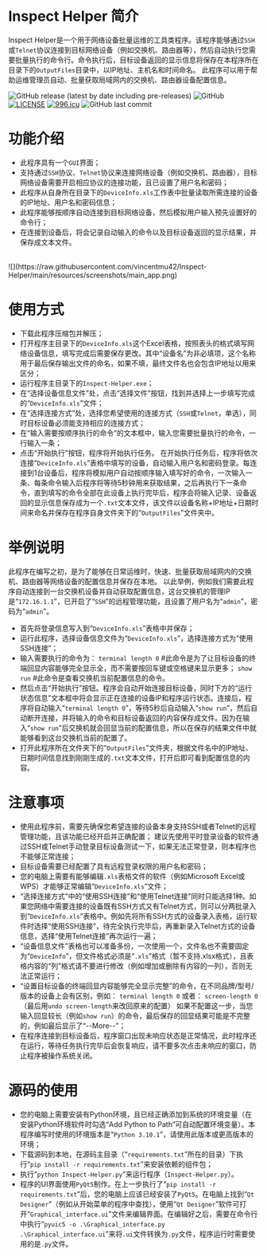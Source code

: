 # Inspect Helper 简介
Inspect Helper是一个用于网络设备批量运维的工具类程序。该程序能够通过`SSH`或`Telnet`协议连接到目标网络设备（例如交换机、路由器等），然后自动执行您需要批量执行的命令行。命令执行后，目标设备返回的显示信息将保存在本程序所在目录下的`OutputFiles`目录中，以IP地址、主机名和时间命名。
此程序可以用于帮助运维管理员自动、批量获取局域网内的交换机、路由器设备配置信息。

![GitHub release (latest by date including pre-releases)](https://img.shields.io/github/v/release/vincentmu42/Inspect-Helper?include_prereleases)
![GitHub](https://img.shields.io/github/license/vincentmu42/Inspect-Helper)
[![LICENSE](https://img.shields.io/badge/license-Anti%20996-blue.svg?style=flat-square)](https://github.com/996icu/996.ICU/blob/master/LICENSE)
[![996.icu](https://img.shields.io/badge/link-996.icu-%23FF4D5B.svg?style=flat-square)](https://996.icu)
![GitHub last commit](https://img.shields.io/github/last-commit/vincentmu42/Inspect-Helper)


# 功能介绍

* 此程序具有一个`GUI`界面；
* 支持通过`SSH`协议、`Telnet`协议来连接网络设备（例如交换机、路由器），目标网络设备需要开启相应协议的连接功能，且已设置了用户名和密码；
* 此程序从自身所在目录下的`DeviceInfo.xls`工作表中批量读取所需连接的设备的IP地址、用户名和密码信息；
* 此程序能够按顺序自动连接到目标网络设备，然后模拟用户输入预先设置好的命令行；
* 在连接到设备后，将会记录自动输入的命令以及目标设备返回的显示结果，并保存成文本文件。
<br>
![](https://raw.githubusercontent.com/vincentmu42/Inspect-Helper/main/resources/screenshots/main_app.png)<br>

# 使用方式

* 下载此程序压缩包并解压；
* 打开程序主目录下的`DeviceInfo.xls`这个Excel表格，按照表头的格式填写网络设备信息，填写完成后需要保存更改。其中“设备名”为非必填项，这个名称用于最后保存输出文件的命名，如果不填，最终文件名也会包含IP地址以用来区分；
* 运行程序主目录下的`Inspect-Helper.exe`；
* 在“选择设备信息文件”处，点击“选择文件”按钮，找到并选择上一步填写完成的“`DeviceInfo.xls`”文件；
* 在“选择连接方式”处，选择您希望使用的连接方式（`SSH`或`Telnet`，单选），同时目标设备必须能支持相应的连接方式；
* 在“输入需要按顺序执行的命令”的文本框中，输入您需要批量执行的命令，一行输入一条；
* 点击“开始执行”按钮，程序将开始执行任务。
在开始执行任务后，程序将依次连接“`DeviceInfo.xls`”表格中填写的设备，自动输入用户名和密码登录。每连接到1台设备后，程序将模拟用户自动按顺序输入填写好的命令，一次输入一条、每条命令输入后程序将等待5秒钟用来获取结果，之后再执行下一条命令，直到填写的命令全部在此设备上执行完毕后，程序会将输入记录、设备返回的显示信息保存成为一个`.txt`文本文件，该文件以设备名称+IP地址+日期时间来命名并保存在程序自身文件夹下的“`OutputFiles`”文件夹中。

# 举例说明

此程序在编写之初，是为了能够在日常运维时，快速、批量获取局域网内的交换机、路由器等网络设备的配置信息并保存在本地。
以此举例，例如我们需要此程序自动连接到一台交换机设备并自动获取配置信息，这台交换机的管理IP是“`172.16.1.1`”，已开启了“`SSH`”的远程管理功能，且设置了用户名为“`admin`”，密码为“`admin`”。
* 首先将登录信息写入到“`DeviceInfo.xls`”表格中并保存；
* 运行此程序，选择设备信息文件为“`DeviceInfo.xls`”，选择连接方式为“使用SSH连接”；
* 输入需要执行的命令为：
`terminal length 0` #此命令是为了让目标设备的终端回显内容能够完全显示全，而不需要按回车键或空格键来显示更多；
`show run` #此命令是查看交换机当前配置信息的命令。
* 然后点击“开始执行”按钮。程序会自动开始连接目标设备，同时下方的“运行状态信息”文本框中将会显示正在连接的设备IP和程序运行状态。连接后，程序将自动输入“`terminal length 0`”，等待5秒后自动输入“`show run`”，然后自动断开连接，并将输入的命令和目标设备返回的内容保存成文件。因为在输入“`show run`”后交换机就会回显当前的配置信息，所以在保存的结果文件中就能够看到这台交换机当前的配置了。
* 打开此程序所在文件夹下的“`OutputFiles`”文件夹，根据文件名中的IP地址、日期时间信息找到刚刚生成的`.txt`文本文件，打开后即可看到配置信息的内容。

# 注意事项

* 使用此程序前，需要先确保您希望连接的设备本身支持SSH或者Telnet的远程管理功能，且该功能已经开启并正确配置；
建议先使用平时登录设备的软件通过SSH或Telnet手动登录目标设备测试一下，如果无法正常登录，则本程序也不能够正常连接；
* 目标设备需要已经配置了具有远程登录权限的用户名和密码；
* 您的电脑上需要有能够编辑`.xls`表格文件的软件（例如Microsoft Excel或WPS）才能够正常编辑“`DeviceInfo.xls`”文件；
* “选择连接方式”中的“使用SSH连接”和“使用Telnet连接”同时只能选择1种。如果您网络中需要连接的设备既有SSH方式又有Telnet方式，则可以分两批录入到“`DeviceInfo.xls`”表格中。例如先将所有SSH方式的设备录入表格，运行软件时选择“使用SSH连接”，待完全执行完毕后，再重新录入Telnet方式的设备信息，选择“使用Telnet连接”再次运行一遍；
* “设备信息文件”表格也可以准备多份，一次使用一个，文件名也不需要固定为“`DeviceInfo`”，但文件格式必须是“`.xls`”格式（暂不支持.xlsx格式），且表格内容的“列”格式请不要进行修改（例如增加或删除有内容的一列），否则无法正常运行；
* “设置目标设备的终端回显内容能够完全显示完整”的命令，在不同品牌/型号/版本的设备上会有区别，例如：
`terminal length 0`
或者：
`screen-length 0`
（最后用`undo screen-length`来改回原来的配置）
如果不配置这一步，当您输入回显较长（例如`show run`）的命令，最后保存的回显结果可能是不完整的，例如最后显示了“--More--”；
* 在程序连接到目标设备后，程序窗口出现未响应状态是正常情况，此时程序还在运行，等待任务执行完毕后会恢复响应，请不要多次点击未响应的窗口，防止程序被操作系统关闭。

# 源码的使用

* 您的电脑上需要安装有Python环境，且已经正确添加到系统的环境变量（在安装Python环境软件时勾选“Add Python to Path”可自动配置环境变量）。本程序编写时使用的环境版本是“`Python 3.10.1`”，请使用此版本或更高版本的环境；
* 下载源码到本地，在源码主目录（“`requirements.txt`”所在的目录）下执行“`pip install -r requirements.txt`”来安装依赖的组件包；
* 执行“`python Inspect-Helper.py`”来运行程序（`Inspect-Helper.py`）。
* 程序的UI界面使用`PyQt5`制作。在上一步执行了“`pip install -r requirements.txt`”后，您的电脑上应该已经安装了`PyQt5`。在电脑上找到“`Qt Designer`”（例如从开始菜单的程序中查找），使用“`Qt Designer`”软件可打开“`Graphical_interface.ui`”文件来编辑界面。在编辑好之后，需要在命令行中执行“`pyuic5 -o .\Graphical_interface.py .\Graphical_interface.ui`”来将`.ui`文件转换为`.py`文件，程序运行时需要使用的是`.py`文件。
